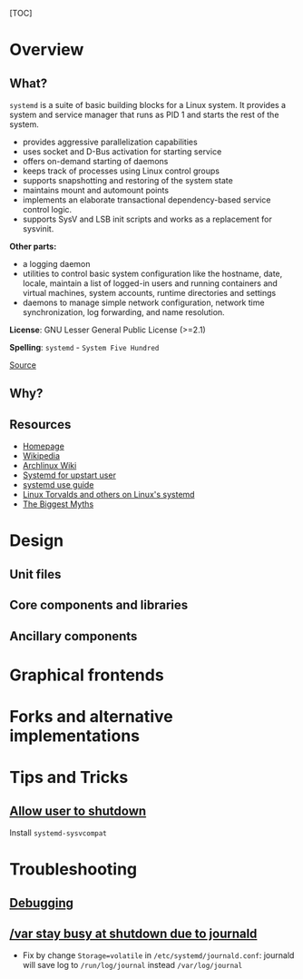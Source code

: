[TOC]

# Overview
## What?
`systemd` is a suite of basic building blocks for a Linux system. It provides a system and service manager that runs as PID 1 and starts the rest of the system.

- provides aggressive parallelization capabilities
- uses socket and D-Bus activation for starting service
- offers on-demand starting of daemons
- keeps track of processes using Linux control groups
- supports snapshotting and restoring of the system state
- maintains mount and automount points
- implements an elaborate transactional dependency-based service control logic.
- supports SysV and LSB init scripts and works as a replacement for sysvinit.

**Other parts:**
- a logging daemon
- utilities to control basic system configuration like the hostname, date, locale, maintain a list of logged-in users and running containers and virtual machines, system accounts, runtime directories and settings
- daemons to manage simple network configuration, network time synchronization, log forwarding, and name resolution.

**License**: GNU Lesser General Public License (>=2.1)

**Spelling**: `systemd` - `System Five Hundred`

[Source](https://github.com/systemd/systemd)

## Why?


## Resources
- [Homepage](https://freedesktop.org/wiki/Software/systemd/)
- [Wikipedia](https://en.wikipedia.org/wiki/Systemd)
- [Archlinux Wiki](https://wiki.archlinux.org/index.php/Systemd)
- [Systemd for upstart user](https://wiki.ubuntu.com/SystemdForUpstartUsers)
- [systemd use guide](https://www.digitalocean.com/community/tutorials/how-to-use-systemctl-to-manage-systemd-services-and-units#editing-unit-files)
- [Linux Torvalds and others on Linux's systemd](http://www.zdnet.com/article/linus-torvalds-and-others-on-linuxs-systemd/)
- [The Biggest Myths](http://0pointer.de/blog/projects/the-biggest-myths.html)

# Design
## Unit files

## Core components and libraries

## Ancillary components

# Graphical frontends

# Forks and alternative implementations

# Tips and Tricks
## [Allow user to shutdown](https://wiki.archlinux.org/index.php/Allow_users_to_shutdown)
Install `systemd-sysvcompat`

# Troubleshooting
## [Debugging](https://freedesktop.org/wiki/Software/systemd/Debugging/)

## [/var stay busy at shutdown due to journald](https://github.com/systemd/systemd/issues/867)
- Fix by change `Storage=volatile` in `/etc/systemd/journald.conf`: journald will save log to `/run/log/journal` instead `/var/log/journal`

